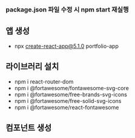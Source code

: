 ### package.json 파일 수정 시 npm start 재실행

## 앱 생성
- npx create-react-app@5.1.0 portfolio-app

## 라이브러리 설치
- npm i react-router-dom
- npm i @fortawesome/fontawesome-svg-core
- npm i @fortawesome/free-brands-svg-icons
- npm i @fortawesome/free-solid-svg-icons
- npm i @fortawesome/react-fontawesome

## 컴포넌트 생성
